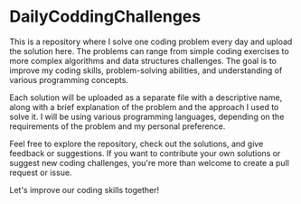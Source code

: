 # DailyCoddingChallenges

This is a repository where I solve one coding problem every day and upload the solution here. The problems can range from simple coding exercises to more complex algorithms and data structures challenges. The goal is to improve my coding skills, problem-solving abilities, and understanding of various programming concepts.

Each solution will be uploaded as a separate file with a descriptive name, along with a brief explanation of the problem and the approach I used to solve it. I will be using various programming languages, depending on the requirements of the problem and my personal preference.

Feel free to explore the repository, check out the solutions, and give feedback or suggestions. If you want to contribute your own solutions or suggest new coding challenges, you're more than welcome to create a pull request or issue.

Let's improve our coding skills together!
